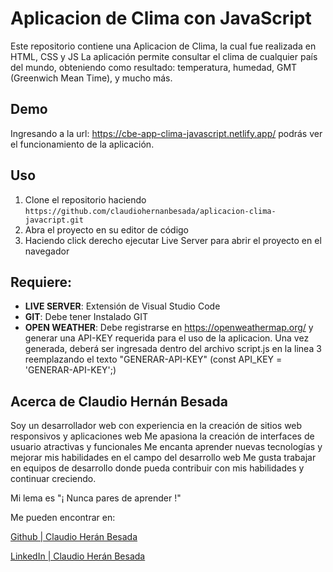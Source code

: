 # Aplicacion de Clima con JavaScript
Este repositorio contiene una Aplicacion de Clima, la cual fue realizada en HTML, CSS y JS
La aplicación permite consultar el clima de cualquier país del mundo, obteniendo como resultado: temperatura, humedad, GMT (Greenwich Mean Time), y mucho más.

## Demo
Ingresando a la url: https://cbe-app-clima-javascript.netlify.app/ podrás ver el funcionamiento de la aplicación.

## Uso

1.  Clone el repositorio haciendo `https://github.com/claudiohernanbesada/aplicacion-clima-javacript.git`
2.  Abra el proyecto en su editor de código
3.  Haciendo click derecho ejecutar Live Server para abrir el proyecto en el navegador

## Requiere:

-   **LIVE SERVER**: Extensión de Visual Studio Code
-   **GIT**: Debe tener Instalado GIT
-   **OPEN WEATHER**: Debe registrarse en https://openweathermap.org/ y generar una API-KEY requerida para el uso de la aplicacion. Una vez generada, deberá ser ingresada dentro del archivo script.js en la linea 3 reemplazando el texto "GENERAR-API-KEY" (const API_KEY = 'GENERAR-API-KEY';)

## Acerca de Claudio Hernán Besada
Soy un desarrollador web con experiencia en la creación de sitios web responsivos y aplicaciones web
Me apasiona la creación de interfaces de usuario atractivas y funcionales
Me encanta aprender nuevas tecnologías y mejorar mis habilidades en el campo del desarrollo web
Me gusta trabajar en equipos de desarrollo donde pueda contribuir con mis habilidades y continuar creciendo.

Mi lema es "¡ Nunca pares de aprender !"


Me pueden encontrar en:

[Github | Claudio Herán Besada](https://github.com/claudiohernanbesada)

[LinkedIn | Claudio Herán Besada](https://www.linkedin.com/in/claudiohernanbesada/)